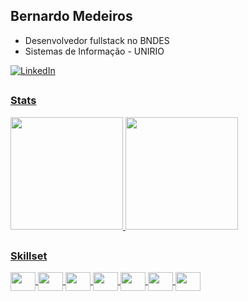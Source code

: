 ## Bernardo Medeiros

- Desenvolvedor fullstack no BNDES
- Sistemas de Informação - UNIRIO

<a src="https://img.shields.io/badge/linkedin-%230077B5.svg?style=for-the-badge&logo=linkedin&logoColor=white" href="https://www.linkedin.com/in/mansanob/">

![LinkedIn](https://img.shields.io/badge/linkedin-%230077B5.svg?style=for-the-badge&logo=linkedin&logoColor=white)

##
### Stats
  
<div>
  <img height=180em src="https://github-readme-stats.vercel.app/api?username=mansanobe&theme=dark&show_icons=true&hide_border=false&count_private=true"/>
  <img height=180em src="https://github-readme-stats.vercel.app/api/top-langs/?username=mansanobe&theme=dark&show_icons=true&hide_border=false&layout=compact">
</div>

##
### Skillset


<div style="display : inline_block">
  <img align="center" height=30 width=40 src="https://cdn.jsdelivr.net/gh/devicons/devicon@latest/icons/java/java-original.svg" />
  <img align="center" height=30 width=40 src="https://cdn.jsdelivr.net/gh/devicons/devicon@latest/icons/spring/spring-original.svg" />
  <img align="center" height=30 width=40 src="https://cdn.jsdelivr.net/gh/devicons/devicon@latest/icons/postgresql/postgresql-original.svg" />
  <img align="center" height=30 width=40 src="https://cdn.jsdelivr.net/gh/devicons/devicon@latest/icons/angular/angular-original.svg" />
  <img align="center" height=30 width=40 src="https://cdn.jsdelivr.net/gh/devicons/devicon@latest/icons/react/react-original.svg" />
  <img align="center" height=30 width=40 src="https://cdn.jsdelivr.net/gh/devicons/devicon@latest/icons/docker/docker-plain.svg" />
  <img align="center" height=30 width=40 src="https://cdn.jsdelivr.net/gh/devicons/devicon@latest/icons/amazonwebservices/amazonwebservices-plain-wordmark.svg" />
  
</div>
